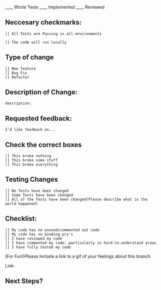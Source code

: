 ____ Wrote Tests ____ Implemented ____ Reviewed

## Neccesary checkmarks:

    [] All Tests are Passing in all environments

    [] The code will run locally

## Type of change

    [] New feature
    [] Bug Fix
    [] Refactor

## Description of Change:

    description: 
    
## Requested feedback: 
    
    I'd like feedback on... 

## Check the correct boxes

    [] This broke nothing
    [] This broke some stuff
    [] This broke everything

## Testing Changes

    [] No Tests have been changed
    [] Some Tests have been changed
    [] All of the Tests have been changed(Please describe what in the world happened)

## Checklist:

    [] My code has no unused/commented out code
    [] My code has no binding.pry's
    [] I have reviewed my code
    [] I have commented my code, particularly in hard-to-understand areas
    [] I have fully tested my code

(For Fun!)Please Include a link to a gif of your feelings about this branch

Link:

## Next Steps? 